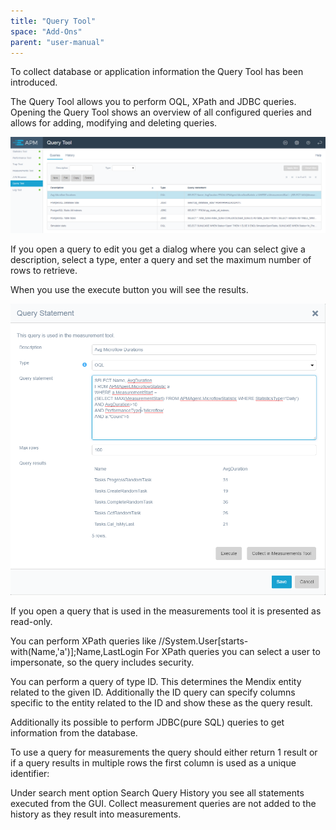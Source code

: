 ```yaml
---
title: "Query Tool"
space: "Add-Ons"
parent: "user-manual"
---
```

To collect database or application information the Query Tool has been introduced. 

The Query Tool allows you to perform OQL, XPath and JDBC queries. Opening the Query Tool shows an overview
 of all configured queries and allows for adding, modifying and deleting queries.

![](attachments/Query_Tool/List.png) 

If you open a query to edit you get a dialog where you can select give a description, select a type,
 enter a query and set the maximum number of rows to retrieve.

When you use the execute button you will see the results.

![](attachments/Query_Tool/OQL.png)                       

If you open a query that is used in the measurements tool it is presented as read-only.

You can perform XPath queries like //System.User[starts-with(Name,'a')];Name,LastLogin
For XPath queries you can select a user to impersonate, so the query includes security.

You can perform a query of type ID. This determines the Mendix entity related to the given ID. 
Additionally the ID query can specify columns specific to the entity related to the ID and show these as the query result.

Additionally its possible to perform JDBC(pure SQL) queries to get information from the database.

To use a query for measurements the query should either return 1 result or if a query results in multiple rows 
the first column is used as a unique identifier:

Under search ment option Search Query History you see all statements executed from the GUI. Collect
 measurement queries are not added to the history as they result into measurements.
